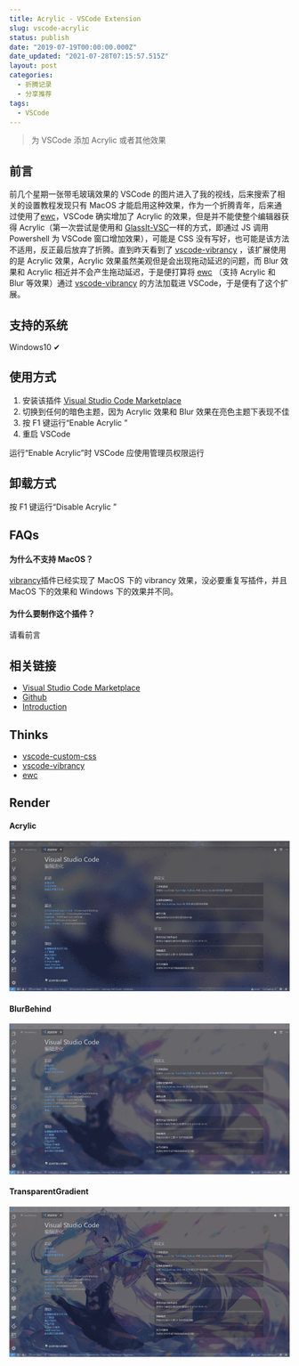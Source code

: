 ```yaml
---
title: Acrylic - VSCode Extension
slug: vscode-acrylic
status: publish
date: "2019-07-19T00:00:00.000Z"
date_updated: "2021-07-28T07:15:57.515Z"
layout: post
categories:
  - 折腾记录
  - 分享推荐
tags:
  - VSCode
---
```


> 为 VSCode 添加 Acrylic 或者其他效果

## 前言

前几个星期一张带毛玻璃效果的 VSCode 的图片进入了我的视线，后来搜索了相关的设置教程发现只有 MacOS 才能启用这种效果，作为一个折腾青年，后来通过使用了[ewc](https://github.com/23phy/ewc)，VSCode 确实增加了 Acrylic 的效果，但是并不能使整个编辑器获得 Acrylic（第一次尝试是使用和 [GlassIt-VSC](https://github.com/hikarin522/GlassIt-VSC)一样的方式，即通过 JS 调用 Powershell 为 VSCode 窗口增加效果），可能是 CSS 没有写好，也可能是该方法不适用，反正最后放弃了折腾。直到昨天看到了 [vscode-vibrancy](https://github.com/EYHN/vscode-vibrancy) ，该扩展使用的是 Acrylic 效果，Acrylic 效果虽然美观但是会出现拖动延迟的问题，而 Blur 效果和 Acrylic 相近并不会产生拖动延迟，于是便打算将 [ewc](https://github.com/23phy/ewc) （支持 Acrylic 和 Blur 等效果）通过 [vscode-vibrancy](https://github.com/EYHN/vscode-vibrancy) 的方法加载进 VSCode，于是便有了这个扩展。

## 支持的系统

Windows10 ✔

## 使用方式

1. 安装该插件 [Visual Studio Code Marketplace](https://marketplace.visualstudio.com/items?itemName=syfxlin.vscode-acrylic)
2. 切换到任何的暗色主题，因为 Acrylic 效果和 Blur 效果在亮色主题下表现不佳
3. 按 F1 键运行“Enable Acrylic ”
4. 重启 VSCode

运行“Enable Acrylic”时 VSCode 应使用管理员权限运行

## 卸载方式

按 F1 键运行“Disable Acrylic ”

## FAQs

#### 为什么不支持 MacOS？

[vibrancy](https://github.com/EYHN/vscode-vibrancy)插件已经实现了 MacOS 下的 vibrancy 效果，没必要重复写插件，并且 MacOS 下的效果和 Windows 下的效果并不同。

#### 为什么要制作这个插件？

请看前言

## 相关链接

- [Visual Studio Code Marketplace](https://marketplace.visualstudio.com/items?itemName=syfxlin.vscode-acrylic)
- [Github](https://github.com/syfxlin/vscode-acrylic)
- [Introduction](https://blog.ixk.me/vscode-acrylic)

## Thinks

- [vscode-custom-css](https://github.com/be5invis/vscode-custom-css)
- [vscode-vibrancy](https://github.com/EYHN/vscode-vibrancy)
- [ewc](https://github.com/23phy/ewc)

## Render

#### Acrylic

![](b8336ce0-db93-4291-a002-9e11378f7109.jpg)

#### BlurBehind

![](830c86e5-6257-464e-a5fe-57d8ec407830.jpg)

#### TransparentGradient

![](162def46-075d-44be-a327-19814cb7948a.jpg)
